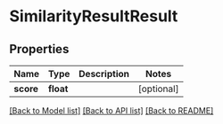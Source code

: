 # SimilarityResultResult

## Properties
Name | Type | Description | Notes
------------ | ------------- | ------------- | -------------
**score** | **float** |  | [optional] 

[[Back to Model list]](../README.md#documentation-for-models) [[Back to API list]](../README.md#documentation-for-api-endpoints) [[Back to README]](../README.md)

